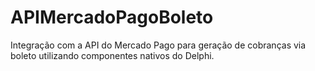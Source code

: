 # APIMercadoPagoBoleto
Integração com a API do Mercado Pago para geração de cobranças via boleto utilizando componentes nativos do Delphi.
